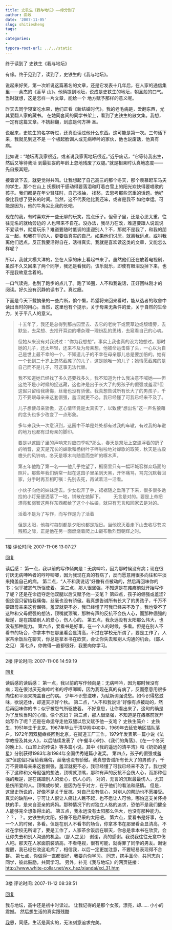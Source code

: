 ```yaml
---
title: 史铁生《我与地坛》——缘分到了
author: 曲政
date: '2007-11-05'
slug: shitiesheng
tags:
- 
categories:
- 
typora-root-url: ../../static
---
```


终于读到了 史铁生《我与地坛》

有缘。终于见到了，读到了，史铁生的《我与地坛》。

说起来好笑，第一次听说这篇著名的文章，还是它发表十几年后，在人家的通信集里——余杰的《香草
山》。他俩提到地坛，说成是史铁生的地坛，朝圣般的口气。当时就想，这是怎样一片文章，能给一个
地方赋予那样的意义呢。

昨天去同学寝室吃水果，他们正看《新结婚时代》。我的老毛病是，爱翻东西，尤其爱翻人家的藏书。
在她同套间的同学书架上，看到了史铁生的散文集。我想，一定有这篇文章。不妨翻翻，到底是何方神
圣。

说起来，史铁生的名字听过，还真没读过他什么东西。这可能是第一次。三句话下来，我就见到这不是
一个板起脸训人或无病呻吟的家伙，他也说废话，他真有病。

比如说：“地坛离我家很近。或者说我家离地坛很近。”近乎废话，“它等待我出生，然后又等待我活
到最狂妄的年龄上忽地残废了双腿。”就是相亲时认真地态度——先自报其短。

接着读下去，就更觉得共鸣。让我想起了自己高三的那个冬天，那个羡慕赶车马夫的学生，那个在山上
抚摸树干感动得要落泪和盯着白雪上的阳光欢快得要唱歌的孩子。我们都是在年少轻狂时，自己找抽，
找愁，去思考那些沉重的话题。他好像比我想了更长的时间。当然，这不代表他比我还笨，或者是我不
如他幸运。可能是因为，他的牛角尖比我的长吧。

现在的我，有时喜欢开一些无聊的玩笑，找点乐子。但骨子里，还是心思太重，往往无名的就给旁边的
人也带来不自在。没办法，我尽力在改，难道要跟人说谎说不爱读书，就爱玩乐？难道要随时低调的逢迎别人？不，那就不是我了，和我的朋友一起，和我在乎的人，更要做真实的自己。如果他们讨厌，就离我远点，或叫我离他们远点。反正我要活得自在，活得真实。我就是喜欢读这类的文章，又能怎么样呢？

所以，我就大模大洋的，坐在人家的床上看起书来了。虽然他们还在放着电视剧，虽然不久又回来了两个同学，我还是看我的。该乐就乐，即使有眼泪没掉下来，也不是我故意含着的。

一口气读完，也到了跑步的点儿了。跑了16圈，人不和我说话，正好回味刚才的阅读。好久没有沉静的读书了。真过瘾。

下面是今天下载摘录的一些片断，偷个懒，希望将来回来看时，能从选者的取舍中读出当时的用心。当然，这里也有个提示，关于母亲无条件的爱，关于自然的生命力，关于平凡人的意义。

>
>   十五年了，我还是总得到那古园里去、去它的老树下或荒草边或颓墙旁，去默坐，去呆想、去推开耳边的嘈杂理一理纷乱的思绪，去窥看自己的心魂。
>
>   但她从来没有对我说过：“你为我想想”。事实上我也真的没为她想过。那时她的儿子，还太年轻，还来不及为母亲想，他被命运击昏了头，一心以为自己是世上最不幸的一个，不知道儿子的不幸在母亲那儿总是要加倍的。她有一个长到二十岁上忽然截瘫了的儿子，这是她唯一的儿子；她情愿截瘫的是自己而不是儿子，可这事无法代替。
>
>   我不知道她已经找了多久还要找多久，我不知道为什么我决意不喊她——但这绝不是小时候的捉迷藏，这也许是出于长大了的男孩子的倔强或羞涩?但这倔只留给我痛侮，丝毫也没有骄傲。我真想告诫所有长大了的男孩子，千万不要跟母亲来这套倔强，羞涩就更不必，我已经懂了可我已经来不及了。
>
>   儿子想使母亲骄傲，这心情毕竟是太真实了，以致使“想出名”这一声名狼藉的念头也多少改变了一点形象。
>
>   多年来我头一次意识到，这园中不单是处处都有过我的车辙，有过我的车辙的地万也都有过母亲的脚印。
>
>   要是以这园子里的声响来对应四季呢?那么，春天是祭坛上空漂浮着的鸽子的哨音，夏天是冗长的蝉歌和杨树叶子哗啦啦地对蝉歌的取笑，秋天是古殿檐头的风铃响，冬天是啄木鸟随意而空旷的啄木声。
>
>   第五年他跑了第一名——他几乎绝望了，橱窗里只有一幅环城容群众场面的照片。那些年我们俩常一起在这园子里呆到天黑，开怀痛骂，骂完沉默著回家，分手时再互相叮嘱：先别去死，再试着活一活看。
>
>   小伙子向他的妹妹走去。少女松开了手，裙裾随之垂落了下来，很多很多她捡的小灯笼便洒落了一地，铺散在她脚下。
>   　　无言是对的。要是上帝把漂亮和弱智这两样东西都给了这个小姑娘，就只有无言和回家去是对的。
>
>   活着不是为了写作，而写作是为了活着
>
>   但是太阳，他每时每刻都是夕阳也都是旭日。当他熄灭着走下山去收尽苍凉残照之际，正是他在另一面燃烧着爬上山巅布散烈烈朝辉之时。

---

1楼 评论时间: 2007-11-06 13:07:27

[回复](javascript:;)

读后感： 第一点，我以前的写作倾向是：无病呻吟，因为那时候没有病；现在很讨厌无病呻吟者的哼哼唧唧，因为我现在真的有病了，反而愿意用很多向往和平淡来掩盖自己的病。 第二点，“人不和我说话”好像有点被动的，然后再回味你的书；似乎被怨气所驱使着。 第三点，那人很坚强，不知道是在瘫痪前就开始写作了呢？还是在命运夺走他双腿以后又赋予他一支笔？ 第四点，孩子的倔强或羞涩?但这倔只留给我痛侮，丝毫也没有骄傲。我真想告诫所有长大了的男孩子，千万不要跟母亲来这套倔强，羞涩就更不必，我已经懂了可我已经来不及了。我也受不了这种和父母倔强的想法，顶嘴就顶嘴，那种有声的反抗不会伤人心，而那种倔强的叛逆，是在践踏别人的爱心，伤人心的。 第五点，我永远没有太阳那么伟大，也没有那种能力。 第六点，爱看书是好事，在一个人的时候，多看。但是在别人不看书的场合，你拿本书在那里看会显清高，不过在学校无所谓了，要是工作了，人家茶余饭后在聊天，你总是拿本书在欣赏，会让你失去和别人沟通的机会。（鄙人之见） 第七点，你做得一直都很好，我要向你学习。 

---

2楼 评论时间: 2007-11-06 14:59:19

[回复](javascript:;)

读后感的读后感：  第一点，我以前的写作倾向是：无病呻吟，因为那时候没有病；现在很讨厌无病呻吟者的哼哼唧唧，因为我现在真的有病了，反而愿意用很多向往和平淡来掩盖自己的病。 少年不识愁滋味，为赋新词强说愁。如今识得愁滋味，欲说还休，却道天凉好个秋。  第二点，“人不和我说话”好像有点被动的，然后再回味你的书；似乎被怨气所驱使着。 不好意思，让你看出来了，这句的确是为了反映当时的心情。像个怨妇？  第三点，那人很坚强，不知道是在瘫痪前就开始写作了呢？还是在命运夺走他双腿以后又赋予他一支笔？ 史铁生简介： 史铁生，1951年生于北京。1967年毕业于清华附中初中，1969年去延安地区插队落户。1972年因双腿瘫痪回到北京，在街道工厂工作。1979年发表第一篇小说《法学教授及其夫人》，以后陆续发表了《午餐半小时》、《我们的角落》、《在一个冬天的晚上》、《山顶上的传说》等多篇小说。其中《我的遥远的清平湾》和《奶奶的星星》分别获得1983年和1984年全国优秀短篇小说奖。  第四点，孩子的倔强或羞涩?但这倔只留给我痛侮，丝毫也没有骄傲。我真想告诫所有长大了的男孩子，千万不要跟母亲来这套倔强，羞涩就更不必，我已经懂了可我已经来不及了。我也受不了这种和父母倔强的想法，顶嘴就顶嘴，那种有声的反抗不会伤人心，而那种倔强的叛逆，是在践踏别人的爱心，伤人心的。 对的，无言的沉默最最伤人，尤其是伤所爱的人。顶嘴或吵架，是因为在乎对方，在乎他们的看法和感情。 但是，这里史所说的，好像不是关于反抗。对自己没有信心，对别人的帮助也不愿接受。真实的缺陷中，宁可让人恨让人痛让人瞧不起，也不愿让人可怜，哪怕这支关怀搀扶的手，是来自至亲的妈妈。那种情况下的对独立人格的追求，恐怕不是我们健全人能够完全想象得出的。    第五点，我永远没有太阳那么伟大，也没有那种能力。 ？？，？。史铁生的太阳，好像不是尼采的太阳吧。    第六点，爱看书是好事，在一个人的时候，多看。但是在别人不看书的场合，你拿本书在那里看会显清高，不过在学校无所谓了，要是工作了，人家茶余饭后在聊天，你总是拿本书在欣赏，会让你失去和别人沟通的机会。（鄙人之见） 谢谢，真的感谢。我说我往往无意中伤人吧。那天在人家面前装清高，不看电视，很有可能，就得罪了同学的男友。谢谢提醒，我已经在改这毛病了，相信我，以后一定更加注意，不要轻易表现得不合群。    第七点，你做得一直都很好，我要向你学习。 同志，携手革命，共同志向；同学，彼此鼓励，共同学习。  另外，补充《我与地坛》的网页链接： http://www.white-collar.net/wx_hsz/xiandai/xd_31.htm

---

3楼 评论时间: 2007-11-12 08:38:51

[回复](javascript:;)

我与地坛，高中还是初中时读过。 让我记得的是那个女孩，漂亮，却…… 小小的震撼。 然后想生活的真实跟残酷 

[我](http://user.qzone.qq.com/244147976)恩，同感。生活是真实的，无法刻意追求完美。 